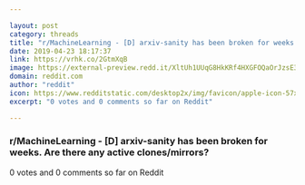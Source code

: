 ```yaml
---

layout: post
category: threads
title: "r/MachineLearning - [D] arxiv-sanity has been broken for weeks. Are there any active clones/mirrors?"
date: 2019-04-23 18:17:37
link: https://vrhk.co/2GtmXqB
image: https://external-preview.redd.it/XltUh1UUqG8HkKRf4HXGFOQaOrJzsE3lY7Uyl1JlaXs.jpg?auto=webp&s=0a629a9c1f7d33402fd8dfc84f62aa2fa0689236
domain: reddit.com
author: "reddit"
icon: https://www.redditstatic.com/desktop2x/img/favicon/apple-icon-57x57.png
excerpt: "0 votes and 0 comments so far on Reddit"

---
```


### r/MachineLearning - [D] arxiv-sanity has been broken for weeks. Are there any active clones/mirrors?

0 votes and 0 comments so far on Reddit